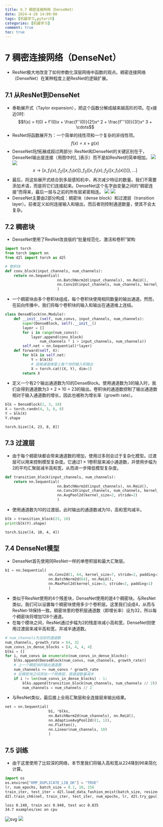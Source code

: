 ```yaml
---
title: 6.7 稠密连接网络（DenseNet）
date: 2024-4-28 14:00:00
tags: [机器学习,pytorch]
categories: [机器学习]
comment: true
toc: true
---
```

#  
<!--more-->
# 7 稠密连接网络（DenseNet）
- ResNet极大地改变了如何参数化深层网络中函数的观点。稠密连接网络（DenseNet）在某种程度上是ResNet的逻辑扩展。
## 7.1 从ResNet到DenseNet
- 泰勒展开式（Taylor expansion），把这个函数分解成越来越高阶的项。在x接近0时:
$$f(x) = f(0) + f'(0)x + \frac{f''(0)}{2!}x^ 2 + \frac{f'''(0)}{3!}x^ 3 + \cdots$$
- ResNet将函数展开为：一个简单的线性项和一个复杂的非线性项。
$$f(x) = x + g(x)$$
- DenseNet将$f$拓展成超过两部分: ResNet和DenseNet的关键区别在于，DenseNet输出是连接（用图中的[, ]表示）而不是如ResNet的简单相加。
![](../../../../../../themes/yilia/source/img/deeplearning/code/pytorch/6_moden_conv/7_densenet/1.png)
![](img/deeplearning/code/pytorch/6_moden_conv/7_densenet/1.png)
$$ x \rightarrow [x, f_ 1(x), f_ 2([x, f_ 1(x)]), f_ 3([x, f_ 1(x), f_ 2([x, f_ 1(x)])]), \ldots]$$
- 最后，将这些展开式结合到多层感知机中，再次减少特征的数量。我们不需要添加术语，而是将它们连接起来。DenseNet这个名字由变量之间的“稠密连接”而得来，最后一层与之前的所有层紧密相连。
![](../../../../../../themes/yilia/source/img/deeplearning/code/pytorch/6_moden_conv/7_densenet/2.png)
![](img/deeplearning/code/pytorch/6_moden_conv/7_densenet/2.png)
- DenseNet主要由2部分构成：稠密块（dense block）和过渡层（transition layer）。前者定义如何连接输入和输出，而后者则控制通道数量，使其不会太复杂。
## 7.2 稠密块
- DenseNet使用了ResNet改良版的“批量规范化、激活和卷积”架构


```python
import torch
from torch import nn
from d2l import torch as d2l

# 卷积块
def conv_block(input_channels, num_channels):
    return nn.Sequential(
                        nn.BatchNorm2d(input_channels), nn.ReLU(),
                        nn.Conv2d(input_channels, num_channels, kernel_size=3, padding=1)
                        )
```

- 一个稠密块由多个卷积块组成，每个卷积块使用相同数量的输出通道。然而，在前向传播中，我们将每个卷积块的输入和输出在通道维上连结。


```python
class DenseBlock(nn.Module):
    def __init__(self, num_convs, input_channels, num_channels):
        super(DenseBlock, self).__init__()
        layer = []
        for i in range(num_convs):
            layer.append(conv_block(
                num_channels * i + input_channels, num_channels))
        self.net = nn.Sequential(*layer)
    def forward(self, X):
        for blk in self.net:
            Y = blk(X)
            # 连接通道维度上每个块的输入和输出
            X = torch.cat((X, Y), dim=1)
        return X

```

- 定义一个有2个输出通道数为10的DenseBlock。使用通道数为3的输入时，我们会得到通道数为3 + 2 × 10 = 23的输出。卷积块的通道数控制了输出通道数相对于输入通道数的增长，因此也被称为增长率（growth rate）。


```python
blk = DenseBlock(2, 3, 10)
X = torch.randn(4, 3, 8, 8)
Y = blk(X)
Y.shape
```




    torch.Size([4, 23, 8, 8])



## 7.3 过渡层
- 由于每个稠密块都会带来通道数的增加，使用过多则会过于复杂化模型。过渡层可以用来控制模型复杂度。它通过1 × 1卷积层来减小通道数，并使用步幅为2的平均汇聚层减半高和宽，从而进一步降低模型复杂度。


```python
def transition_block(input_channels, num_channels):
    return nn.Sequential(
                        nn.BatchNorm2d(input_channels), nn.ReLU(),
                        nn.Conv2d(input_channels, num_channels, kernel_size=1),
                        nn.AvgPool2d(kernel_size=2, stride=2)
                        )

```

- 使用通道数为10的过渡层。此时输出的通道数减为10，高和宽均减半。


```python
blk = transition_block(23, 10)
print(blk(Y).shape)
```

    torch.Size([4, 10, 4, 4])
    

## 7.4 DenseNet模型
- DenseNet首先使用同ResNet一样的单卷积层和最大汇聚层。


```python
b1 = nn.Sequential(
                    nn.Conv2d(1, 64, kernel_size=7, stride=2, padding=3),
                    nn.BatchNorm2d(64), nn.ReLU(),
                    nn.MaxPool2d(kernel_size=3, stride=2, padding=1)
                    )

```

- 类似于ResNet使用的4个残差块，DenseNet使用的是4个稠密块。与ResNet类似，我们可以设置每个稠密块使用多少个卷积层。这里我们设成4，从而与ResNet‐18保持一致。稠密块里的卷积层通道数（即增长率）设为32，所以每个稠密块将增加128个通道。
- 在每个模块之间，ResNet通过步幅为2的残差块减小高和宽，DenseNet则使用过渡层来减半高和宽，并减半通道数。


```python
# num_channels为当前的通道数
num_channels, growth_rate = 64, 32
num_convs_in_dense_blocks = [4, 4, 4, 4]
blks = []
for i, num_convs in enumerate(num_convs_in_dense_blocks):
    blks.append(DenseBlock(num_convs, num_channels, growth_rate))
    # 上一个稠密块的输出通道数
    num_channels += num_convs * growth_rate
    # 在稠密块之间添加一个转换层，使通道数量减半
    if i != len(num_convs_in_dense_blocks) - 1:
        blks.append(transition_block(num_channels, num_channels // 2))
        num_channels = num_channels // 2
```

- 与ResNet类似，最后接上全局汇聚层和全连接层来输出结果。


```python
net = nn.Sequential(
                    b1, *blks,
                    nn.BatchNorm2d(num_channels), nn.ReLU(),
                    nn.AdaptiveAvgPool2d((1, 1)),
                    nn.Flatten(),
                    nn.Linear(num_channels, 10)
                    )
```

## 7.5 训练
- 由于这里使用了比较深的网络，本节里我们将输入高和宽从224降到96来简化计算。


```python
import os
os.environ["KMP_DUPLICATE_LIB_OK"] = "TRUE"
lr, num_epochs, batch_size = 0.1, 10, 256
train_iter, test_iter = d2l.load_data_fashion_mnist(batch_size, resize=96)
d2l.train_ch6(net, train_iter, test_iter, num_epochs, lr, d2l.try_gpu())

```

    loss 0.140, train acc 0.948, test acc 0.835
    34.7 examples/sec on cpu
    


    
![svg](7_DenseNet_files/7_DenseNet_17_1.svg)
![](img/deeplearning/code/pytorch/6_moden_conv/7_DenseNet_files/7_DenseNet_17_1.svg)

